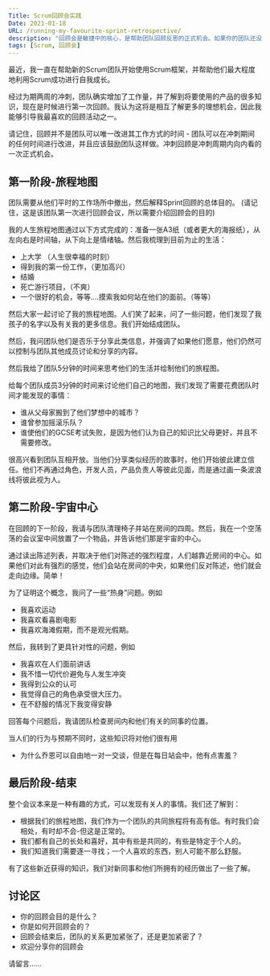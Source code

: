 ```yaml
---
Title: Scrum回顾会实践
Date: 2021-01-18
URL: /running-my-favourite-sprint-retrospective/
description: "回顾会是敏捷中的核心，是帮助团队回顾反思的正式机会。如果你的团队还没有掌握回顾会的精髓，那么就非常值得反思。开始帮助团队建立起定期的反思机制吧。"
tags: [Scrum, 回顾会]
---
```


最近，我一直在帮助新的Scrum团队开始使用Scrum框架，并帮助他们最大程度地利用Scrum成功进行自我成长。

经过为期两周的冲刺，团队确实增加了工作量，并了解到将要使用的产品的很多知识，现在是时候进行第一次回顾。我认为这将是相互了解更多的理想机会，因此我能够引导我最喜欢的回顾活动之一。

请记住，回顾并不是团队可以唯一改进其工作方式的时间 - 团队可以在冲刺期间的任何时间进行改进，并且应该鼓励团队这样做。冲刺回顾是冲刺周期内向内看的一次正式机会。

## **第一阶段-旅程地图**

团队需要从他们平时的工作场所中撤出，然后解释Sprint回顾的总体目的。 (请记住，这是该团队第一次进行回顾会议，所以需要介绍回顾会的目的)

我的人生旅程地图通过以下方式完成的：准备一张A3纸（或者更大的海报纸），从左向右是时间轴，从下向上是情绪轴。然后我梳理到目前为止的生活：

- 上大学 （人生很幸福的时刻）
- 得到我的第一份工作，（更加高兴）
- 结婚
- 死亡游行项目，（不爽）
- 一个很好的机会，等等....摸索我如何站在他们的面前。（等等）

然后大家一起讨论了我的旅程地图。人们笑了起来，问了一些问题，他们发现了我孩子的名字以及有关我的更多信息。我们开始结成团队。

然后，我问团队他们是否乐于分享此类信息，并强调了如果他们愿意，他们仍然可以控制与团队其他成员讨论和分享的内容。

然后我给了团队5分钟的时间来思考他们的生活并绘制他们的旅程图。

给每个团队成员3分钟的时间来讨论他们自己的地图，我们发现了需要花费团队时间才能发现的事情：

- 谁从父母家搬到了他们梦想中的城市？
- 谁曾参加摇滚乐队？
- 谁使他们的GCSE考试失败，是因为他们认为自己的知识比父母更好，并且不需要修改。

很高兴看到团队互相开放。当他们分享类似经历的故事时，他们开始彼此建立信任。他们不再通过角色，开发人员，产品负责人等彼此见面，而是通过画一条波浪线将彼此视为人。

## **第二阶段-宇宙中心**

在回顾的下一阶段，我请与团队清理椅子并站在房间的四周。然后，我在一个空荡荡的会议室中间放置了一个物品，并告诉他们那是宇宙的中心。

通过读出陈述列表，并取决于他们对陈述的强烈程度，人们越靠近房间的中心。如果他们对此有强烈的感觉，他们会站在房间的中央，如果他们反对陈述，他们就会走向边缘。简单！

为了证明这个概念，我问了一些“热身”问题。例如
- 我喜欢运动
- 我喜欢看喜剧电影
- 我喜欢海滩假期，而不是观光假期。

然后，我转到了更具针对性的问题，例如

- 我喜欢在人们面前讲话
- 我不惜一切代价避免与人发生冲突
- 我得到公众的认可
- 我觉得自己的角色承受很大压力。
- 在不舒服的情况下我变得安静

回答每个问题后，我请团队检查房间内和他们有关的同事的位置。

当人们的行为与预期不同时，这些知识将对他们很有用

- 为什么乔恩可以自由地一对一交谈，但是在每日站会中，他有点害羞？

## **最后阶段-结束**

整个会议本来是一种有趣的方式，可以发现有关人的事情。我们还了解到：

- 根据我们的旅程地图，我们作为一个团队的共同旅程将有高有低。有时我们会相处，有时却不会-但这是正常的。
- 我们都有自己的长处和喜好，其中有些是共同的，有些是特定于个人的。
- 我们知道我们需要逐一寻找；一个人喜欢的东西，别人可能不那么舒服。

有了这些新近获得的知识，我们对新同事和他们所拥有的经历做出了一些了解。

## 讨论区

- 你的回顾会目的是什么？
- 你是如何开回顾会的？
- 回顾会结束后，团队的关系更加紧张了，还是更加紧密了？
- 欢迎分享你的回顾会

请留言……